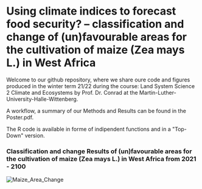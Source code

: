 # Using climate indices to forecast food security? – classification and change of (un)favourable areas for the cultivation of maize (Zea mays L.) in West Africa


Welcome to our github repository, where we share oure code and figures produced in the winter term 21/22 during the course: Land System Science 2 Climate and Ecosystems by Prof. Dr. Conrad at the Martin-Luther-University-Halle-Wittenberg. 

A workflow, a summary of our Methods and Results can be found in the Poster.pdf. 

The R code is available in forme of indipendent functions and in a "Top-Down" version. 


### Classification and change Results of (un)favourable areas for the cultivation of maize (Zea mays L.) in West Africa from 2021 - 2100
![Maize_Area_Change](https://github.com/JonnyReGIF/Classification-and-change-of-favourable-areas-of-maize-in-West-Africa/blob/c649bb1d39d97a06dcf0f30d8f1e9cb8c8d28d9d/TPD_GIF_2021_2100_9.gif)
